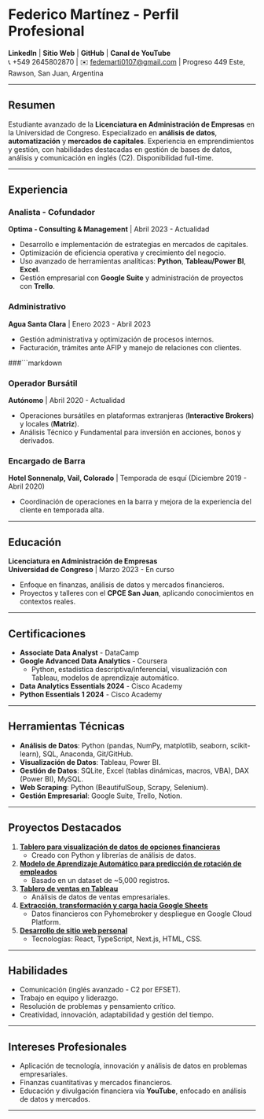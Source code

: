 # Federico Martínez - Perfil Profesional

**LinkedIn** | **Sitio Web** | **GitHub** | **Canal de YouTube**  
📞 +549 2645802870 | ✉️ [fedemarti0107@gmail.com](mailto:fedemarti0107@gmail.com) | Progreso 449 Este, Rawson, San Juan, Argentina

---

## Resumen
Estudiante avanzado de la **Licenciatura en Administración de Empresas** en la Universidad de Congreso. Especializado en **análisis de datos**, **automatización** y **mercados de capitales**. Experiencia en emprendimientos y gestión, con habilidades destacadas en gestión de bases de datos, análisis y comunicación en inglés (C2). Disponibilidad full-time.

---

## Experiencia

### Analista - Cofundador  
**Optima - Consulting & Management** | Abril 2023 - Actualidad  
- Desarrollo e implementación de estrategias en mercados de capitales.  
- Optimización de eficiencia operativa y crecimiento del negocio.  
- Uso avanzado de herramientas analíticas: **Python**, **Tableau/Power BI**, **Excel**.  
- Gestión empresarial con **Google Suite** y administración de proyectos con **Trello**.

### Administrativo  
**Agua Santa Clara** | Enero 2023 - Abril 2023  
- Gestión administrativa y optimización de procesos internos.  
- Facturación, trámites ante AFIP y manejo de relaciones con clientes.

###```markdown
### Operador Bursátil  
**Autónomo** | Abril 2020 - Actualidad  
- Operaciones bursátiles en plataformas extranjeras (**Interactive Brokers**) y locales (**Matriz**).  
- Análisis Técnico y Fundamental para inversión en acciones, bonos y derivados.

### Encargado de Barra  
**Hotel Sonnenalp, Vail, Colorado** | Temporada de esquí (Diciembre 2019 - Abril 2020)  
- Coordinación de operaciones en la barra y mejora de la experiencia del cliente en temporada alta.

---

## Educación
**Licenciatura en Administración de Empresas**  
**Universidad de Congreso** | Marzo 2023 - En curso  
- Enfoque en finanzas, análisis de datos y mercados financieros.  
- Proyectos y talleres con el **CPCE San Juan**, aplicando conocimientos en contextos reales.

---

## Certificaciones
- **Associate Data Analyst** - DataCamp  
- **Google Advanced Data Analytics** - Coursera  
  - Python, estadística descriptiva/inferencial, visualización con Tableau, modelos de aprendizaje automático.  
- **Data Analytics Essentials 2024** - Cisco Academy  
- **Python Essentials 1 2024** - Cisco Academy  

---

## Herramientas Técnicas
- **Análisis de Datos**: Python (pandas, NumPy, matplotlib, seaborn, scikit-learn), SQL, Anaconda, Git/GitHub.  
- **Visualización de Datos**: Tableau, Power BI.  
- **Gestión de Datos**: SQLite, Excel (tablas dinámicas, macros, VBA), DAX (Power BI), MySQL.  
- **Web Scraping**: Python (BeautifulSoup, Scrapy, Selenium).  
- **Gestión Empresarial**: Google Suite, Trello, Notion.

---

## Proyectos Destacados
1. **[Tablero para visualización de datos de opciones financieras](URL)**  
   - Creado con Python y librerías de análisis de datos.  
2. **[Modelo de Aprendizaje Automático para predicción de rotación de empleados](URL)**  
   - Basado en un dataset de ~5,000 registros.  
3. **[Tablero de ventas en Tableau](URL)**  
   - Análisis de datos de ventas empresariales.  
4. **[Extracción, transformación y carga hacia Google Sheets](URL)**  
   - Datos financieros con Pyhomebroker y despliegue en Google Cloud Platform.  
5. **[Desarrollo de sitio web personal](URL)**  
   - Tecnologías: React, TypeScript, Next.js, HTML, CSS.

---

## Habilidades
- Comunicación (inglés avanzado - C2 por EFSET).  
- Trabajo en equipo y liderazgo.  
- Resolución de problemas y pensamiento crítico.  
- Creatividad, innovación, adaptabilidad y gestión del tiempo.

---

## Intereses Profesionales
- Aplicación de tecnología, innovación y análisis de datos en problemas empresariales.  
- Finanzas cuantitativas y mercados financieros.  
- Educación y divulgación financiera vía **YouTube**, enfocado en análisis de datos y mercados.

---
